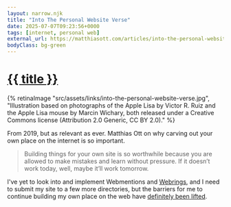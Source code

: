 ```yaml
---
layout: narrow.njk
title: "Into The Personal Website Verse"
date: 2025-07-07T09:23:56+0000
tags: [internet, personal web]
external_url: https://matthiasott.com/articles/into-the-personal-website-verse?ref=daniel.pizza
bodyClass: bg-green
---
```


<h1><a href="{{ external_url }}">{{ title }}</a></h1>

{% retinaImage "src/assets/links/into-the-personal-website-verse.jpg", "Illustration based on photographs of the Apple Lisa by Victor R. Ruiz and the Apple Lisa mouse by Marcin Wichary, both released under a Creative Commons license (Attribution 2.0 Generic, CC BY 2.0)." %}

From 2019, but as relevant as ever. Matthias Ott on why carving out your own place on the internet is so important. 

> Building things for your own site is so worthwhile because you are allowed to make mistakes and learn without pressure. If it doesn’t work today, well, maybe it’ll work tomorrow.

I've yet to look into and implement Webmentions and [Webrings](https://indieweb.org/?ref=daniel.pizza "IndieWeb"), and I need to submit my site to a few more directories, but the barriers for me to continue building my own place on the web have [definitely been lifted](/journal/building-home-web-ii "My post accompanying the launch of this website").